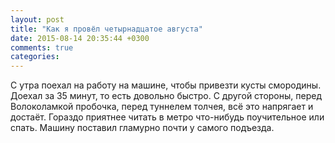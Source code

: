 ```yaml
---
layout: post
title: "Как я провёл четырнадцатое августа"
date: 2015-08-14 20:35:44 +0300
comments: true
categories: 
---
```

С утра поехал на работу на машине, чтобы привезти кусты смородины. Доехал за 35 минут, то есть довольно быстро. С другой стороны, перед Волоколамкой пробочка, перед туннелем толчея, всё это напрягает и достаёт. Гораздо приятнее читать в метро что-нибудь поучительное или спать. Машину поставил гламурно почти у самого подъезда.